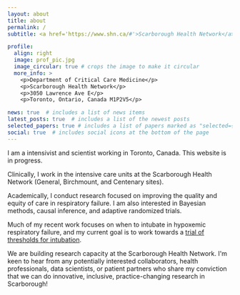 ```yaml
---
layout: about
title: about
permalink: /
subtitle: <a href='https://www.shn.ca/#'>Scarborough Health Network</a>. cyarnell[at]shn.ca

profile:
  align: right
  image: prof_pic.jpg
  image_circular: true # crops the image to make it circular
  more_info: >
    <p>Department of Critical Care Medicine</p>
    <p>Scarborough Health Network</p>
    <p>3050 Lawrence Ave E</p>
    <p>Toronto, Ontario, Canada M1P2V5</p>

news: true  # includes a list of news items
latest_posts: true  # includes a list of the newest posts
selected_papers: true # includes a list of papers marked as "selected={true}"
social: true  # includes social icons at the bottom of the page
---
```


I am a intensivist and scientist working in Toronto, Canada. This website is in progress.

Clinically, I work in the intensive care units at the Scarborough Health Network (General, Birchmount, and Centenary sites). 

Academically, I conduct research focused on improving the quality and equity of care in respiratory failure. I am also interested in Bayesian methods, causal inference, and adaptive randomized trials. 

Much of my recent work focuses on when to intubate in hypoxemic respiratory failure, and my current goal is to work towards a <a href="https://evidence.nejm.org/stoken/default+domain/FHMD554DFF3C4ENJNVUX/full?redirectUri=/doi/full/10.1056/EVIDtt2200305">trial of thresholds for intubation</a>.

We are building research capacity at the Scarborough Health Network. I'm keen to hear from any potentially interested collaborators, health professionals, data scientists, or patient partners who share my conviction that we can do innovative, inclusive, practice-changing research in Scarborough! 
